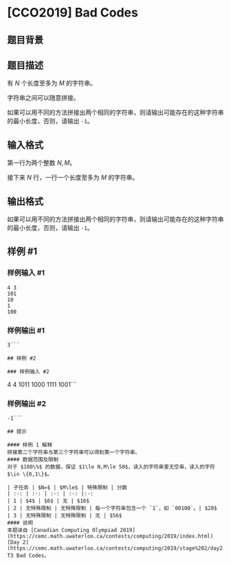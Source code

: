 # [CCO2019] Bad Codes

## 题目背景



## 题目描述

有 $N$ 个长度至多为 $M$ 的字符串。

字符串之间可以随意拼接。

如果可以用不同的方法拼接出两个相同的字符串，则请输出可能存在的这种字符串的最小长度，否则，请输出 `-1`。

## 输入格式

第一行为两个整数 $N,M$。

接下来 $N$ 行，一行一个长度至多为 $M$ 的字符串。

## 输出格式

如果可以用不同的方法拼接出两个相同的字符串，则请输出可能存在的这种字符串的最小长度，否则，请输出 `-1`。

## 样例 #1

### 样例输入 #1
```
4 3
101
10
1
100
```

### 样例输出 #1

```
3```

## 样例 #2

### 样例输入 #2
```
4 4
1011
1000
1111
1001```

### 样例输出 #2

```
-1```

## 提示

#### 样例 1 解释
拼接第二个字符串与第三个字符串可以得到第一个字符串。
#### 数据范围及限制
对于 $100\%$ 的数据，保证 $1\le N,M\le 50$，读入的字符串里无空串，读入的字符 $\in \{0,1\}$。

| 子任务 | $N=$ | $M\le$ | 特殊限制 | 分数
| :-: | :-: | :-: | :-: |:-:
| 1 | $4$ | $6$ | 无 | $16$
| 2 | 无特殊限制 | 无特殊限制 | 每一个字符串包含一个 `1`，如 `00100`。| $28$
| 3 | 无特殊限制 | 无特殊限制 | 无 | $56$
#### 说明
本题译自 [Canadian Computing Olympiad 2019](https://cemc.math.uwaterloo.ca/contests/computing/2019/index.html) [Day 2](https://cemc.math.uwaterloo.ca/contests/computing/2019/stage%202/day2.pdf) T3 Bad Codes。


